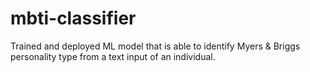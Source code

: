 # mbti-classifier
Trained and deployed ML model that is able to identify Myers &amp; Briggs personality type from a text input of an individual.
